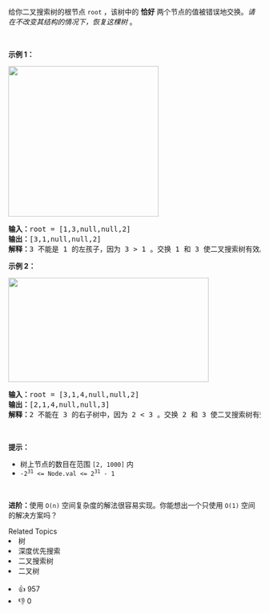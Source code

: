 <p>给你二叉搜索树的根节点 <code>root</code> ，该树中的 <strong>恰好</strong> 两个节点的值被错误地交换。<em>请在不改变其结构的情况下，恢复这棵树&nbsp;</em>。</p>

<p>&nbsp;</p>

<p><strong>示例 1：</strong></p> 
<img alt="" src="https://assets.leetcode.com/uploads/2020/10/28/recover1.jpg" style="width: 300px;" /> 
<pre>
<strong>输入：</strong>root = [1,3,null,null,2]
<strong>输出：</strong>[3,1,null,null,2]
<strong>解释：</strong>3 不能是 1 的左孩子，因为 3 &gt; 1 。交换 1 和 3 使二叉搜索树有效。
</pre>

<p><strong>示例 2：</strong></p> 
<img alt="" src="https://assets.leetcode.com/uploads/2020/10/28/recover2.jpg" style="height: 208px; width: 400px;" /> 
<pre>
<strong>输入：</strong>root = [3,1,4,null,null,2]
<strong>输出：</strong>[2,1,4,null,null,3]
<strong>解释：</strong>2 不能在 3 的右子树中，因为 2 &lt; 3 。交换 2 和 3 使二叉搜索树有效。</pre>

<p>&nbsp;</p>

<p><strong>提示：</strong></p>

<ul> 
 <li>树上节点的数目在范围 <code>[2, 1000]</code> 内</li> 
 <li><code>-2<sup>31</sup> &lt;= Node.val &lt;= 2<sup>31</sup> - 1</code></li> 
</ul>

<p>&nbsp;</p>

<p><strong>进阶：</strong>使用 <code>O(n)</code> 空间复杂度的解法很容易实现。你能想出一个只使用&nbsp;<code>O(1)</code> 空间的解决方案吗？</p>

<div><div>Related Topics</div><div><li>树</li><li>深度优先搜索</li><li>二叉搜索树</li><li>二叉树</li></div></div><br><div><li>👍 957</li><li>👎 0</li></div>